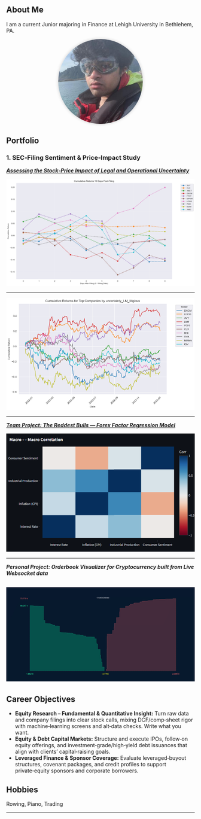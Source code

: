 
## About Me

I am a current Junior majoring in Finance at Lehigh University in Bethlehem, PA.

<!-- Upload your own photo and change the path -->

<p style="text-align:center;">
  <!-- Replace with your head‑shot when ready -->
  <img src="images/profile.jpg" alt="Amal Nigam head‑shot" style="width:45%; aspect-ratio:1/1; border-radius:50%; object-fit:cover; box-shadow:0 0 8px rgba(0,0,0,0.2);" />
</p>


## Portfolio

<!-- You can link to other websites, PDFs in this repo, and other pages in this repo -->

### 1. SEC‑Filing Sentiment & Price‑Impact Study
***[Assessing the Stock‑Price Impact of Legal and Operational Uncertainty](midterm/report.md)***

![High Scoring](images/output_20_0.png)


---

![Price Paths of High Legal Uncertainty Companies](images/output_15_0.png)

---

***[Team Project: The Reddest Bulls — Forex Factor Regression Model](https://thereddestbulls.streamlit.app/)***

![Team project thumbnail](images/thereddestbulls.png)

---

_**Personal Project: Orderbook Visualizer for Cryptocurrency built from Live Websocket data**_

![XRP-USD](images/output.gif)
---

## Career Objectives

* **Equity Research – Fundamental & Quantitative Insight:** Turn raw data and company filings into clear stock calls, mixing DCF/comp‑sheet rigor with machine‑learning screens and alt‑data checks.
Write what you want. 
* **Equity & Debt Capital Markets:** Structure and execute IPOs, follow‑on equity offerings, and investment‑grade/high‑yield debt issuances that align with clients’ capital‑raising goals.
* **Leveraged Finance & Sponsor Coverage:** Evaluate leveraged‑buyout structures, covenant packages, and credit profiles to support private‑equity sponsors and corporate borrowers.

## Hobbies

Rowing, Piano, Trading 

---
